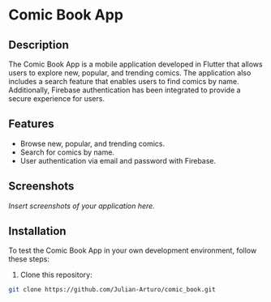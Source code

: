 # Comic Book App

## Description

The Comic Book App is a mobile application developed in Flutter that allows users to explore new, popular, and trending comics. The application also includes a search feature that enables users to find comics by name. Additionally, Firebase authentication has been integrated to provide a secure experience for users.

## Features

- Browse new, popular, and trending comics.
- Search for comics by name.
- User authentication via email and password with Firebase.

## Screenshots

_Insert screenshots of your application here._

## Installation

To test the Comic Book App in your own development environment, follow these steps:

1. Clone this repository:

```bash
git clone https://github.com/Julian-Arturo/comic_book.git


